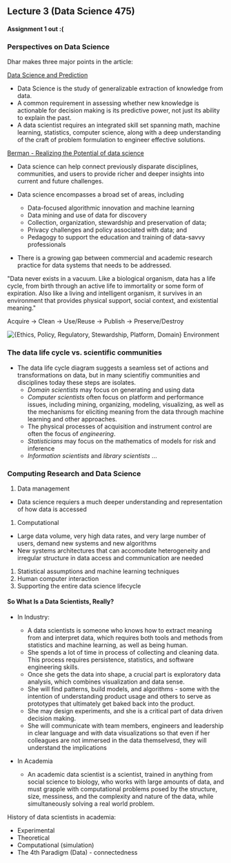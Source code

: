 ## Lecture 3 (Data Science 475)

#### Assignment 1 out :(
### Perspectives on Data Science

Dhar makes three major points in the article:

[Data Science and Prediction](http://cacm.acm.org/magazines/2013/12/169933-data-science-and-prediction/fulltext)

- Data Science is the study of generalizable extraction of knowledge from data.
- A common requirement in assessing whether new knowledge is actionable for decision making is its predictive power, not just its ability to explain the past.
- A data scientist requires an integrated skill set spanning math, machine learning, statistics, computer science, along with a deep understanding of the craft of problem formulation to engineer effective solutions.

[Berman - Realizing the Potential of data science](https://cacm.acm.org/magazines/2018/4/226372-realizing-the-potential-of-data-science/fulltext)

- Data science can help connect previously disparate disciplines, communities, and users to provide richer and deeper insights into current and future challenges.

- Data science encompasses a broad set of areas, including
  - Data-focused algorithmic innovation and machine learning
  - Data mining and use of data for discovery
  - Collection, organization, stewardship and preservation of data;
  - Privacy challenges and policy associated with data; and
  - Pedagogy to support the education and training of data-savvy professionals

- There is a growing gap between commercial and academic research practice for data systems that needs to be addressed.

"Data never exists in a vacuum. Like a biological organism, data has a life cycle, from birth through an active life to immortality or some form of expiration. Also like a living and intelligent organism, it survives in an environment that provides physical support, social context, and existential meaning."

Acquire -> Clean -> Use/Reuse -> Publish -> Preserve/Destroy

![{Ethics, Policy, Regulatory, Stewardship, Platform, Domain} Environment](https://dl.acm.org/cms/attachment/905b7025-f21a-497a-894b-0d5fc8130914/uf1.jpg)


### The data life cycle vs. scientific communities

- The data life cycle diagram suggests a seamless set of actions and transformations on data, but in many scientifiy communities and disciplines today these steps are isolates.
  - *Domain scientists* may focus on generating and using data
  - *Computer scientists* often focus on platform and performance issues, including mining, organizing, modeling, visualizing, as well as the mechanisms for eliciting meaning from the data through machine learning and other approaches.
  - The physical processes of acquisition and instrument control are often the focus of *engineering*.
  - *Statisticians* may focus on the mathematics of models for risk and inference
  - *Information scientists* and *library scientists* ...

### Computing Research and Data Science
1. Data management
  - Data science requiers a much deeper understanding and representation of how data is accessed
1. Computational
  - Large data volume, very high data rates, and very large number of users, demand new systems and new algorithms
  - New systems architectures that can accomodate heterogeneity and irregular structure in data access and communication are needed
1. Statistical assumptions and machine learning techniques
1. Human computer interaction
1. Supporting the entire data science lifecycle

#### So What Is a Data Scientists, Really?
- In Industry:
  - A data scientists is someone who knows how to extract meaning from and interpret data, which requires both tools and methods from statistics and machine learning, as well as being human.
  - She spends a lot of time in process of collecting and cleaning data. This process requires persistence, statistics, and software engineering skills.
  - Once she gets the data into shape, a crucial part is exploratory data analysis, which combines visualization and data sense.
  - She will find patterns, build models, and algorithms - some with the intention of understanding product usage and others to serve as prototypes that ultimately get baked back into the product.
  - She may design experiments, and she is a critical part of data driven decision making.
  - She will communicate with team members, engineers and leadership in clear language and with data visualizations so that even if her colleagues are not immersed in the data themselvesd, they will understand the implications

- In Academia
  - An academic data scientist is a scientist, trained in anything from social science to biology, who works with large amounts of data, and must grapple with computational problems posed by the structure, size, messiness, and the complexity and nature of the data, while simultaneously solving a real world problem.

History of data scientists in academia:
- Experimental
- Theoretical
- Computational (simulation)
- The 4th Paradigm (Data) - connectedness  
